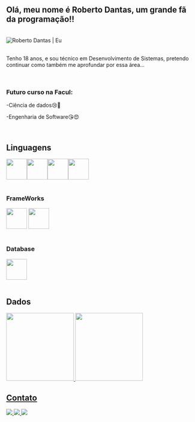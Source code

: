 ## Olá, meu nome é Roberto Dantas, um grande fã da programação!!

<!--
**Roberto-Dantas/Roberto-Dantas** is a ✨ _special_ ✨ repository because its `README.md` (this file) appears on your GitHub profile.
-->
</br>

<div>
  <img src="./media/roberto.jpg" alt="Roberto Dantas | Eu"/>
</div>

</br>

<div>
  <p>Tenho 18 anos, e sou técnico em Desenvolvimento de Sistemas, pretendo continuar como também me aprofundar por essa área...</p>
  </br>
  <h3><b>Futuro curso na Facul:</b></h3>
  <p>-Ciência de dados😢🤪</p>
  <p>-Engenharia de Software😘😍</p>
</div>

</br>

## Linguagens
<!-- Logos de Linguagens em estudo -->
<div>
  <div>
    <img src="https://cdn.jsdelivr.net/gh/devicons/devicon/icons/html5/html5-original.svg" width="55" height="55"/><img src="https://cdn.jsdelivr.net/gh/devicons/devicon/icons/css3/css3-original.svg" width="55" height="55"/><img src="https://cdn.jsdelivr.net/gh/devicons/devicon/icons/javascript/javascript-original.svg" width="55" height="55"/><img src="https://cdn.jsdelivr.net/gh/devicons/devicon/icons/nodejs/nodejs-original.svg" width="55" height="55"/>
          
  </div>  
  </br>
  <h3>FrameWorks</h3>
  <div>
    <img src="https://cdn.jsdelivr.net/gh/devicons/devicon/icons/react/react-original.svg" width="55" height="55"/>
    <img src="https://logos-world.net/wp-content/uploads/2022/01/NET-Framework-Symbol.png" height="55" />  
  </div>
  </br>
  <h3>Database</h3>
  <div>
    <img src="https://cdn.jsdelivr.net/gh/devicons/devicon/icons/microsoftsqlserver/microsoftsqlserver-plain-wordmark.svg" width="55" height="55"/>
  </div>
</div>
</br>

## Dados
<div>
<a href="https://github.com/Roberto-Dantas">
  <img height="180em" src="https://github-readme-stats.vercel.app/api/top-langs/?username=roberto-dantas&layout=compact&langs_count=7&theme=dracula"/>
  <img height="180em" src="https://github-readme-stats.vercel.app/api?username=roberto-dantas&show_icons=true&theme=dracula&include_all_commits=true&count_private=true"/>
</div>

  ## Contato
<div>
  <a href="https://instagram.com/rooo_oh_?igshid=ZGUzMzM3NWJiOQ==" target="_blank">
    <img src="https://img.shields.io/badge/-Instagram-%23E4405F?style=for-the-badge&logo=instagram&logoColor=white" target="_blank">
  </a>
  <a href = "mailto:robertodantas990@gmail.com">
    <img src="https://img.shields.io/badge/Gmail-D14836?style=for-the-badge&logo=gmail&logoColor=white" target="_blank">
  </a>
  <a href="https://www.linkedin.com/in/roberto-dantas-095795218" target="_blank">
    <img src="https://img.shields.io/badge/-LinkedIn-%230077B5?style=for-the-badge&logo=linkedin&logoColor=white" target="_blank">
  </a>   
</div>
